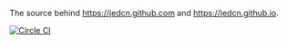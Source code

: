 The source behind https://jedcn.github.com and https://jedcn.github.io.

[![Circle CI](https://circleci.com/gh/jedcn/jedcn.github.com.svg?style=svg)](https://circleci.com/gh/jedcn/jedcn.github.com)
